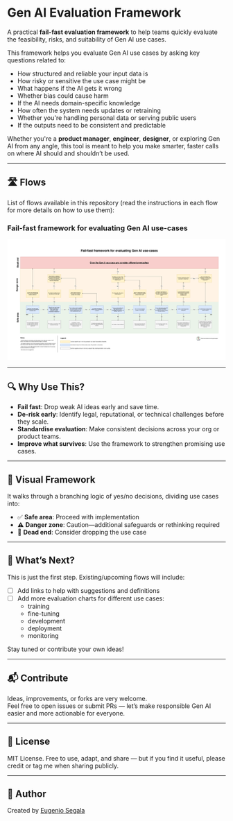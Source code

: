 # Gen AI Evaluation Framework

A practical **fail-fast evaluation framework** to help teams quickly evaluate the feasibility, risks, and suitability of Gen AI use cases.

This framework helps you evaluate Gen AI use cases by asking key questions related to:

- How structured and reliable your input data is
- How risky or sensitive the use case might be
- What happens if the AI gets it wrong
- Whether bias could cause harm
- If the AI needs domain-specific knowledge
- How often the system needs updates or retraining
- Whether you're handling personal data or serving public users
- If the outputs need to be consistent and predictable

Whether you're a **product manager**, **engineer**, **designer**, or exploring Gen AI from any angle, this tool is meant to help you make smarter, faster calls on where AI should and shouldn’t be used.

---

## 🛣️ Flows

List of flows available in this repository (read the instructions in each flow for more details on how to use them):

### Fail-fast framework for evaluating Gen AI use-cases

![gen-ai-evaluation-framework-v2.png](charts/gen-ai-evaluation-framework-v2.png)

---

## 🔍 Why Use This?

- **Fail fast**: Drop weak AI ideas early and save time.
- **De-risk early**: Identify legal, reputational, or technical challenges before they scale.
- **Standardise evaluation**: Make consistent decisions across your org or product teams.
- **Improve what survives**: Use the framework to strengthen promising use cases.

---

## 🧩 Visual Framework

It walks through a branching logic of yes/no decisions, dividing use cases into:

- ✅ **Safe area**: Proceed with implementation
- ⚠️ **Danger zone**: Caution—additional safeguards or rethinking required
- 🛑 **Dead end**: Consider dropping the use case

---

## 🚧 What’s Next?

This is just the first step. Existing/upcoming flows will include:

- [ ] Add links to help with suggestions and definitions
- [ ] Add more evaluation charts for different use cases:
    - training
    - fine-tuning
    - development
    - deployment
    - monitoring

Stay tuned or contribute your own ideas!

---

## 📬 Contribute

Ideas, improvements, or forks are very welcome.  
Feel free to open issues or submit PRs — let’s make responsible Gen AI easier and more actionable for everyone.

---

## 📎 License

MIT License. Free to use, adapt, and share — but if you find it useful, please credit or tag me when sharing publicly.

---

## 📎 Author

Created by [Eugenio Segala](https://www.linkedin.com/in/eugeniosegala/)

